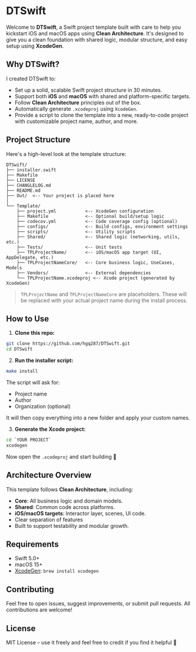 # DTSwift

Welcome to **DTSwift**, a Swift project template built with care to help you kickstart iOS and macOS apps using **Clean Architecture**. It's designed to give you a clean foundation with shared logic, modular structure, and easy setup using **XcodeGen**.

## Why DTSwift?

I created DTSwift to:

- Set up a solid, scalable Swift project structure in 30 minutes.
- Support both **iOS** and **macOS** with shared and platform-specific targets.
- Follow **Clean Architecture** principles out of the box.
- Automatically generate `.xcodeproj` using `XcodeGen`.
- Provide a script to clone the template into a new, ready-to-code project with customizable project name, author, and more.

## Project Structure

Here's a high-level look at the template structure:

```
DTSwift/
├── installer.swift 
├── Makefile                  
├── LICENSE
├── CHANGLELOG.md
├── README.md
├── Out/  <-- Your project is placed here
│
└── Template/
    ├── project.yml           <-- XcodeGen configuration
    ├── Makefile              <-- Optional build/setup logic
    ├── codecov.yml           <-- Code coverage config (optional)
    ├── configs/              <-- Build configs, environment settings
    ├── scripts/              <-- Utility scripts
    ├── Shared/               <-- Shared logic (networking, utils, etc.)
    ├── Tests/                <-- Unit tests
    ├── TPLProjectName/       <-- iOS/macOS app target (UI, AppDelegate, etc.)
    ├── TPLProjectNameCore/   <-- Core business logic, UseCases, Models
    ├── Vendors/              <-- External dependencies
    └── TPLProjectName.xcodeproj <-- Xcode project (generated by XcodeGen)
```

> `TPLProjectName` and `TPLProjectNameCore` are placeholders. These will be replaced with your actual project name during the install process.

## How to Use

1. **Clone this repo:**

  ```bash
  git clone https://github.com/hgq287/DTSwift.git
  cd DTSwift
  ```

2. **Run the installer script:**

```bash
make install
```

The script will ask for:

- Project name
- Author
- Organization (optional)

It will then copy everything into a new folder and apply your custom names.

3. **Generate the Xcode project:**

```bash
cd `YOUR PROJECT`
xcodegen
```

Now open the `.xcodeproj` and start building 🚀

## Architecture Overview

This template follows **Clean Architecture**, including:

- **Core**: All business logic and domain models.
- **Shared**: Common code across platforms.
- **iOS/macOS targets**: Interactor layer, scenes, UI code.
- Clear separation of features
- Built to support testability and modular growth.

## Requirements

- Swift 5.0+
- macOS 15+
- [XcodeGen](https://github.com/yonaskolb/XcodeGen): `brew install xcodegen`

## Contributing

Feel free to open issues, suggest improvements, or submit pull requests. All contributions are welcome!

## License

MIT License – use it freely and feel free to credit if you find it helpful 🙌
